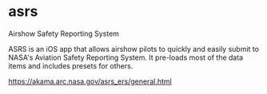 # asrs
Airshow Safety Reporting System

ASRS is an iOS app that allows airshow pilots to quickly and easily submit to NASA's Aviation Safety Reporting System. It pre-loads most of the data items and includes presets for others.

https://akama.arc.nasa.gov/asrs_ers/general.html
